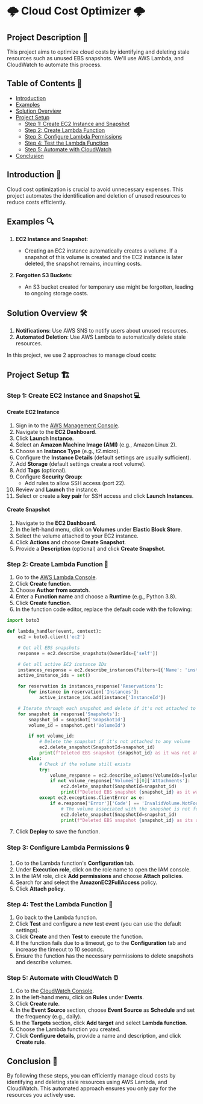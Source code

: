 
# 🌩️ Cloud Cost Optimizer 🌩️

## Project Description 📜
This project aims to optimize cloud costs by identifying and deleting stale resources such as unused EBS snapshots. We'll use AWS Lambda, and CloudWatch to automate this process.

## Table of Contents 📑
- [Introduction](#introduction)
- [Examples](#examples)
- [Solution Overview](#solution-overview)
- [Project Setup](#project-setup)
  - [Step 1: Create EC2 Instance and Snapshot](#step-1-create-ec2-instance-and-snapshot)
  - [Step 2: Create Lambda Function](#step-2-create-lambda-function)
  - [Step 3: Configure Lambda Permissions](#step-3-configure-lambda-permissions)
  - [Step 4: Test the Lambda Function](#step-4-test-the-lambda-function)
  - [Step 5: Automate with CloudWatch](#step-5-automate-with-cloudwatch)
- [Conclusion](#conclusion)

## Introduction 🎯
Cloud cost optimization is crucial to avoid unnecessary expenses. This project automates the identification and deletion of unused resources to reduce costs efficiently.

## Examples 🔍
1. **EC2 Instance and Snapshot**:
   - Creating an EC2 instance automatically creates a volume. If a snapshot of this volume is created and the EC2 instance is later deleted, the snapshot remains, incurring costs.
   
2. **Forgotten S3 Buckets**:
   - An S3 bucket created for temporary use might be forgotten, leading to ongoing storage costs.

## Solution Overview 🛠️
1. **Notifications**: Use AWS SNS to notify users about unused resources.
2. **Automated Deletion**: Use AWS Lambda to automatically delete stale resources.

In this project, we use 2 approaches to manage cloud costs:

## Project Setup 🏗️

### Step 1: Create EC2 Instance and Snapshot 💻
#### Create EC2 Instance
1. Sign in to the [AWS Management Console](https://aws.amazon.com/console/).
2. Navigate to the **EC2 Dashboard**.
3. Click **Launch Instance**.
4. Select an **Amazon Machine Image (AMI)** (e.g., Amazon Linux 2).
5. Choose an **Instance Type** (e.g., t2.micro).
6. Configure the **Instance Details** (default settings are usually sufficient).
7. Add **Storage** (default settings create a root volume).
8. Add **Tags** (optional).
9. Configure **Security Group**:
   - Add rules to allow SSH access (port 22).
10. Review and **Launch** the instance.
11. Select or create a **key pair** for SSH access and click **Launch Instances**.

#### Create Snapshot
1. Navigate to the **EC2 Dashboard**.
2. In the left-hand menu, click on **Volumes** under **Elastic Block Store**.
3. Select the volume attached to your EC2 instance.
4. Click **Actions** and choose **Create Snapshot**.
5. Provide a **Description** (optional) and click **Create Snapshot**.

### Step 2: Create Lambda Function 📝
1. Go to the [AWS Lambda Console](https://console.aws.amazon.com/lambda/).
2. Click **Create function**.
3. Choose **Author from scratch**.
4. Enter a **Function name** and choose a **Runtime** (e.g., Python 3.8).
5. Click **Create function**.
6. In the function code editor, replace the default code with the following:

```python
import boto3

def lambda_handler(event, context):
    ec2 = boto3.client('ec2')

    # Get all EBS snapshots
    response = ec2.describe_snapshots(OwnerIds=['self'])

    # Get all active EC2 instance IDs
    instances_response = ec2.describe_instances(Filters=[{'Name': 'instance-state-name', 'Values': ['running']}])
    active_instance_ids = set()

    for reservation in instances_response['Reservations']:
        for instance in reservation['Instances']:
            active_instance_ids.add(instance['InstanceId'])

    # Iterate through each snapshot and delete if it's not attached to any volume or the volume is not attached to a running instance
    for snapshot in response['Snapshots']:
        snapshot_id = snapshot['SnapshotId']
        volume_id = snapshot.get('VolumeId')

        if not volume_id:
            # Delete the snapshot if it's not attached to any volume
            ec2.delete_snapshot(SnapshotId=snapshot_id)
            print(f"Deleted EBS snapshot {snapshot_id} as it was not attached to any volume.")
        else:
            # Check if the volume still exists
            try:
                volume_response = ec2.describe_volumes(VolumeIds=[volume_id])
                if not volume_response['Volumes'][0]['Attachments']:
                    ec2.delete_snapshot(SnapshotId=snapshot_id)
                    print(f"Deleted EBS snapshot {snapshot_id} as it was taken from a volume not attached to any running instance.")
            except ec2.exceptions.ClientError as e:
                if e.response['Error']['Code'] == 'InvalidVolume.NotFound':
                    # The volume associated with the snapshot is not found (it might have been deleted)
                    ec2.delete_snapshot(SnapshotId=snapshot_id)
                    print(f"Deleted EBS snapshot {snapshot_id} as its associated volume was not found.")
```

7. Click **Deploy** to save the function.

### Step 3: Configure Lambda Permissions 🔒
1. Go to the Lambda function's **Configuration** tab.
2. Under **Execution role**, click on the role name to open the IAM console.
3. In the IAM role, click **Add permissions** and choose **Attach policies**.
4. Search for and select the **AmazonEC2FullAccess** policy.
5. Click **Attach policy**.

### Step 4: Test the Lambda Function 🧪
1. Go back to the Lambda function.
2. Click **Test** and configure a new test event (you can use the default settings).
3. Click **Create** and then **Test** to execute the function.
4. If the function fails due to a timeout, go to the **Configuration** tab and increase the timeout to 10 seconds.
5. Ensure the function has the necessary permissions to delete snapshots and describe volumes.

### Step 5: Automate with CloudWatch ⏰
1. Go to the [CloudWatch Console](https://console.aws.amazon.com/cloudwatch/).
2. In the left-hand menu, click on **Rules** under **Events**.
3. Click **Create rule**.
4. In the **Event Source** section, choose **Event Source** as **Schedule** and set the frequency (e.g., daily).
5. In the **Targets** section, click **Add target** and select **Lambda function**.
6. Choose the Lambda function you created.
7. Click **Configure details**, provide a name and description, and click **Create rule**.

## Conclusion 🎉
By following these steps, you can efficiently manage cloud costs by identifying and deleting stale resources using AWS Lambda, and CloudWatch. This automated approach ensures you only pay for the resources you actively use.



